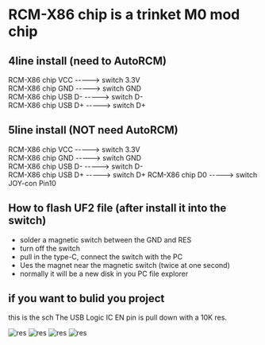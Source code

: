 # RCM-X86 chip is a trinket M0 mod chip

## 4line install  (need to AutoRCM)
   RCM-X86 chip VCC -----> switch 3.3V  
   RCM-X86 chip GND -----> switch GND  
   RCM-X86 chip USB D-   -----> switch D-  
   RCM-X86 chip USB D+   -----> switch D+  

## 5line install  (NOT need  AutoRCM)
   RCM-X86 chip VCC -----> switch 3.3V  
   RCM-X86 chip GND -----> switch GND  
   RCM-X86 chip USB D-   -----> switch D-  
   RCM-X86 chip USB D+   -----> switch D+ 
   RCM-X86 chip D0  -----> switch JOY-con Pin10  

## How to flash UF2 file (after install it into the switch)
   * solder a magnetic switch  between the GND and RES  
   * turn off the switch
   * pull in the type-C, connect the switch with the PC
   * Ues the magnet near the magnetic switch (twice at one second)
   * normally it will be a new disk in you PC file explorer

## if you want to bulid you project  
   this is the sch
   The USB Logic IC EN pin is pull down with a 10K res.
   
  ![res](https://github.com/euclala/RCM-X86/blob/master/internalDongle/%E5%BE%AE%E4%BF%A1%E6%88%AA%E5%9B%BE_20180915090138.jpg?raw=true)   ![res](https://github.com/euclala/RCM-X86/blob/master/internalDongle/switch%E4%B8%BB%E6%9D%BF%E5%9B%BE_new.jpg?raw=true)
  ![res](https://github.com/euclala/RCM-X86/blob/master/internalDongle/%E6%8E%A5%E7%BA%BF%E8%A1%A8%E6%A0%BC.jpg?raw=true)
  ![res](https://github.com/euclala/RCM-X86/blob/master/internalDongle/%E6%94%B9%E6%9C%BA%E8%8A%AF%E7%89%87%E5%9B%BE.jpg?raw=true)
 
  
  
















